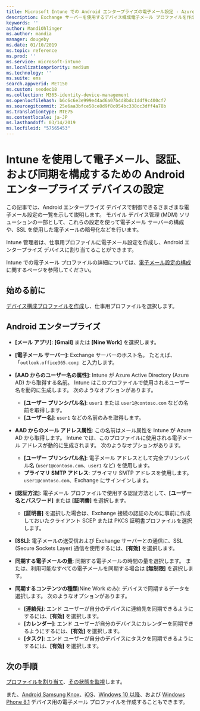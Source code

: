 ```yaml
---
title: Microsoft Intune での Android エンタープライズの電子メール設定 - Azure | Microsoft Docs
description: Exchange サーバーを使用するデバイス構成電子メール プロファイルを作成し、Azure Active Directory から属性を取得します。 Android 仕事用プロファイル デバイス上で Microsoft Intune を使用して、SSL または SMIME を有効にする、証明書またはユーザー名/パスワードを使用してユーザーを認証する、および電子メールとスケジュールを同期することができます。
keywords: ''
author: MandiOhlinger
ms.author: mandia
manager: dougeby
ms.date: 01/10/2019
ms.topic: reference
ms.prod: ''
ms.service: microsoft-intune
ms.localizationpriority: medium
ms.technology: ''
ms.suite: ems
search.appverid: MET150
ms.custom: seodec18
ms.collection: M365-identity-device-management
ms.openlocfilehash: b6c6c6e3e999e44ad6a07b4d8bdc1ddf9c400cf7
ms.sourcegitcommit: 25e6aa3bfce58ce8d9f8c054bc338cc3dff4a78b
ms.translationtype: MTE75
ms.contentlocale: ja-JP
ms.lasthandoff: 03/14/2019
ms.locfileid: "57565453"
---
```

# <a name="android-enterprise-device-settings-to-configure-email-authentication-and-synchronization-in-intune"></a>Intune を使用して電子メール、認証、および同期を構成するための Android エンタープライズ デバイスの設定

この記事では、Android エンタープライズ デバイスで制御できるさまざまな電子メール設定の一覧を示して説明します。 モバイル デバイス管理 (MDM) ソリューションの一部として、これらの設定を使って電子メール サーバーの構成や、SSL を使用した電子メールの暗号化などを行います。

Intune 管理者は、仕事用プロファイルに電子メール設定を作成し、Android エンタープライズ デバイスに割り当てることができます。

Intune での電子メール プロファイルの詳細については、[電子メール設定の構成](email-settings-configure.md)に関するページを参照してください。

## <a name="before-you-begin"></a>始める前に

[デバイス構成プロファイルを作成](email-settings-configure.md#create-a-device-profile)し、仕事用プロファイルを選択します。

## <a name="android-enterprise"></a>Android エンタープライズ

- **[メール アプリ]**: **[Gmail]** または **[Nine Work]** を選択します。
- **[電子メール サーバー]**: Exchange サーバーのホスト名。 たとえば、「`outlook.office365.com`」と入力します。
- **[AAD からのユーザー名の属性]**: Intune が Azure Active Directory (Azure AD) から取得する名前。 Intune はこのプロファイルで使用されるユーザー名を動的に生成します。 次のようなオプションがあります。

  - **[ユーザー プリンシパル名]**: `user1` または `user1@contoso.com` などの名前を取得します。
  - **[ユーザー名]**: `user1` などの名前のみを取得します。

- **AAD からのメール アドレス属性**: この名前はメール属性を Intune が Azure AD から取得します。 Intune では、このプロファイルに使用される電子メール アドレスが動的に生成されます。 次のようなオプションがあります。
  - **[ユーザー プリンシパル名]**: 電子メール アドレスとして完全プリンシパル名 (`user1@contoso.com`、`user1` など) を使用します。
  - **プライマリ SMTP アドレス**: プライマリ SMTP アドレスを使用します。 `user1@contoso.com`、Exchange にサインインします。

- **[認証方法]**: 電子メール プロファイルで使用する認証方法として、**[ユーザー名とパスワード]** または **[証明書]** を選択します。
  - **[証明書]** を選択した場合は、Exchange 接続の認証のために事前に作成しておいたクライアント SCEP または PKCS 証明書プロファイルを選択します。
- **[SSL]**: 電子メールの送受信および Exchange サーバーとの通信に、SSL (Secure Sockets Layer) 通信を使用するには、**[有効]** を選択します。
- **同期する電子メールの量**: 同期する電子メールの時間の量を選択します。 または、利用可能なすべての電子メールを同期する場合は **[無制限]** を選択します。
- **同期するコンテンツの種類**(Nine Work のみ): デバイスで同期するデータを選択します。 次のようなオプションがあります。
  - **[連絡先]**: エンド ユーザーが自分のデバイスに連絡先を同期できるようにするには、**[有効]** を選択します。
  - **[カレンダー]**: エンド ユーザーが自分のデバイスにカレンダーを同期できるようにするには、**[有効]** を選択します。
  - **[タスク]**: エンド ユーザーが自分のデバイスにタスクを同期できるようにするには、**[有効]** を選択します。

## <a name="next-steps"></a>次の手順

[プロファイルを割り当て](device-profile-assign.md)、[その状態を監視](device-profile-monitor.md)します。

また、[Android Samsung Knox](email-settings-android.md)、[iOS](email-settings-ios.md)、[Windows 10 以降](email-settings-windows-10.md)、および [Windows Phone 8.1](email-settings-windows-phone-8-1.md) デバイス用の電子メール プロファイルを作成することもできます。
